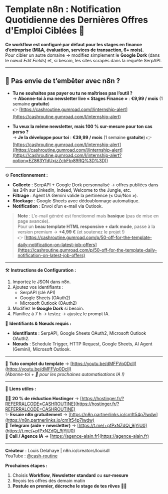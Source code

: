 # Template n8n : Notification Quotidienne des Dernières Offres d'Emploi Ciblées 🛜

**Ce workflow est configuré par défaut pour les stages en finance d’entreprise (M&A, évaluation, services de transaction, 6+ mois).**  
Pour cibler un autre domaine → modifiez simplement le **Google Dork** (dans le nœud *Edit Fields*) et, si besoin, les sites scrapés dans la requête SerpAPI.

---

## 🚀 **Pas envie de t’embêter avec n8n ?**  
- **Tu ne souhaites pas payer ou tu ne maîtrises pas l’outil ?**  
  → **Abonne-toi à ma newsletter live « Stages Finance »** : **€9,99 / mois** (1 semaine **gratuite**)  
  👉 [https://cashroutine.gumroad.com/l/internship-alert](https://cashroutine.gumroad.com/l/internship-alert)

- **Tu veux la même newsletter, mais 100 % sur-mesure pour ton cas perso ?**  
  → **Je la développe pour toi** : **€39,99 / mois** (1 semaine **gratuite**)
  👉 [https://cashroutine.gumroad.com/l/internship-alert]([https://cashroutine.gumroad.com/l/internship-alert](https://cashroutine.gumroad.com/l/internship-alert?option=EZ863YfdUxjzZcbFtp89RQ%3D%3D))

---

⚙️ **Fonctionnement :**

- **Collecte** : SerpAPI + Google Dork personnalisé → offres publiées dans les 24h sur LinkedIn, Indeed, Welcome to the Jungle, etc.  
- **Filtrage** : Agent IA Gemini valide la pertinence (« Oui/Non »).  
- **Stockage** : Google Sheets avec dédoublonnage automatique.  
- **Notification** : Envoi d’un e-mail via Outlook.  

> **Note** : L’e-mail généré est fonctionnel mais **basique** (pas de mise en page avancée).  
> Pour un **beau template HTML responsive + dark mode**, passe à la version premium → **+4,99 €** (et soutenez le projet !)  
> 👉 [https://cashroutine.gumroad.com/p/50-off-for-the-template-daily-notification-on-latest-job-offers](https://cashroutine.gumroad.com/p/50-off-for-the-template-daily-notification-on-latest-job-offers)

---

🛠️ **Instructions de Configuration :**

1. Importez le JSON dans n8n.  
2. Ajoutez vos identifiants :  
   - SerpAPI (clé API)  
   - Google Sheets (OAuth2)  
   - Microsoft Outlook (OAuth2)  
3. Modifiez le **Google Dork** si besoin.  
4. Planifiez à 7 h → testez → ajustez le prompt IA.  

🔑 **Identifiants & Nœuds requis :**  
- **Identifiants** : SerpAPI, Google Sheets OAuth2, Microsoft Outlook OAuth2.  
- **Nœuds** : Schedule Trigger, HTTP Request, Google Sheets, AI Agent (Gemini), Microsoft Outlook.

---

🎥 **Tuto complet du template** → [https://youtu.be/dMFFVp0DcII](https://youtu.be/dMFFVp0DcII)  
*(Abonne-toi + 🔔 pour les prochaines automatisations IA !)*

---

🔗 **Liens utiles :**

🧞‍♂️ **20 % de réduction Hostinger** → [https://hostinger.fr/?REFERRALCODE=CASHROUTINE](https://hostinger.fr/?REFERRALCODE=CASHROUTINE)  
✨ **Essaie n8n gratuitement** → [https://n8n.partnerlinks.io/cm1t54p7lwdw](https://n8n.partnerlinks.io/cm1t54p7lwdw)  
💬 **Telegram (aide + newsletter)** → [https://t.me/+pfPxNZdQj_9jYjU0](https://t.me/+pfPxNZdQj_9jYjU0)  
👔 **Call / Agence IA** → [https://agence-alain.fr](https://agence-alain.fr)

---

**Créateur** : Louis Delahaye | n8n.io/creators/louisdl  
YouTube : [@cash-routine](https://www.youtube.com/@cash-routine)

**Prochaines étapes :**  
1. Choisis **Workflow**, **Newsletter standard** ou **sur-mesure**  
2. Reçois tes offres dès demain matin  
3. **Postule en premier, décroche le stage de tes rêves** 💼✨
